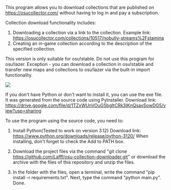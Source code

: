 This program allows you to download collections that are published on https://osucollector.com/ without having to log in and pay a subscription.

Collection download functionality includes:
1) Downloading a collection via a link to the collection. 
Example link: https://osucollector.com/collections/10517/nobully-streams%2Fstamina
2) Creating an in-game collection according to the description of the specified collection.

This version is only suitable for osu!stable. Do not use this program for osu!lazer. Exception - you can download a collection in osu!stable and transfer new maps and collections to osu!lazer via the built-in import functionality. 

![](https://cdn.discordapp.com/attachments/882785480175915038/1209018297476186132/image.png?ex=65e56508&is=65d2f008&hm=da59722b24e21229a169582de764b3a6bfd1a492b6fd0d1a52b1a08f9d695022&)

If you don't have Python or don't want to install it, you can use the exe file. It was generated from the source code using PyInstaller.
Download link: https://drive.google.com/file/d/1TZxWUnVOuG5bgltCRk3IKnQsavSowDG5/view?usp=sharing

To use the program using the source code, you need to:
1) Install Python(Tested to work on version 3.12)
Download link: https://www.python.org/downloads/release/python-3120/
When installing, don't forget to check the Add to PATH box.

2) Download the project files via the command "git clone https://github.com/Lafff/osu-collection-downloader.git" or download the archive with the files of this repository and unzip the files. 

3) In the folder with the files, open a terminal, write the command "pip install -r requirements.txt". Next, type the command "python main.py". Done.